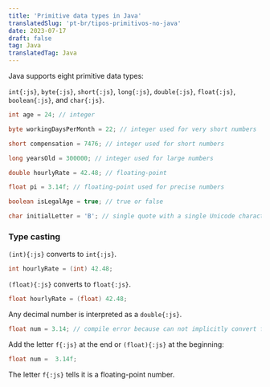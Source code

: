```yaml
---
title: 'Primitive data types in Java'
translatedSlug: 'pt-br/tipos-primitivos-no-java'
date: 2023-07-17
draft: false
tag: Java
translatedTag: Java
---
```


Java supports eight primitive data types:

`int{:js}`, `byte{:js}`, `short{:js}`, `long{:js}`, `double{:js}`, `float{:js}`, `boolean{:js}`, and `char{:js}`.

```java
int age = 24; // integer

byte workingDaysPerMonth = 22; // integer used for very short numbers

short compensation = 7476; // integer used for short numbers

long yearsOld = 300000; // integer used for large numbers

double hourlyRate = 42.48; // floating-point

float pi = 3.14f; // floating-point used for precise numbers

boolean isLegalAge = true; // true or false

char initialLetter = 'B'; // single quote with a single Unicode character
```

### Type casting

`(int){:js}` converts to `int{:js}`.

```java
int hourlyRate = (int) 42.48;
```

`(float){:js}` converts to `float{:js}`.

```java
float hourlyRate = (float) 42.48;
```
Any decimal number is interpreted as a `double{:js}`.

```java
float num = 3.14; // compile error because can not implicitly convert from double to float
```

Add the letter `f{:js}` at the end or `(float){:js}` at the beginning:

```java
float num =  3.14f;
```

The letter `f{:js}` tells it is a floating-point number.
